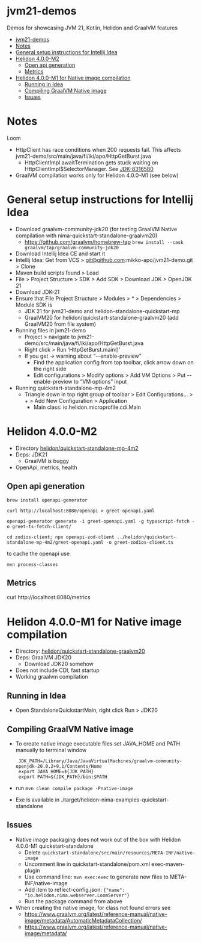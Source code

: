 # jvm21-demos
Demos for showcasing JVM 21, Kotlin, Helidon and GraalVM features

<!-- TOC -->
* [jvm21-demos](#jvm21-demos)
* [Notes](#notes)
* [General setup instructions for Intellij Idea](#general-setup-instructions-for-intellij-idea)
* [Helidon 4.0.0-M2](#helidon-400-m2)
  * [Open api generation](#open-api-generation)
  * [Metrics](#metrics)
* [Helidon 4.0.0-M1 for Native image compilation](#helidon-400-m1-for-native-image-compilation)
  * [Running in Idea](#running-in-idea)
  * [Compiling GraalVM Native image](#compiling-graalvm-native-image)
  * [Issues](#issues)
<!-- TOC -->

# Notes
Loom
* HttpClient has race conditions when 200 requests fail. This affects jvm21-demo/src/main/java/fi/iki/apo/HttpGetBurst.java
  * HttpClientImpl.awaitTermination gets stuck waiting on HttpClientImpl$SelectorManager. See  [JDK-8316580](https://bugs.java.com/bugdatabase/view_bug?bug_id=JDK-8316580)
* GraalVM compilation works only for Helidon 4.0.0-M1 (see below)

# General setup instructions for Intellij Idea

* Download graalvm-community-jdk20 (for testing GraalVM Native compilation with nima-quickstart-standalone-graalvm20)
  * https://github.com/graalvm/homebrew-tap `brew install --cask graalvm/tap/graalvm-community-jdk20`
* Download Intellij Idea CE and start it
* Intellij Idea: Get from VCS > git@github.com:mikko-apo/jvm21-demo.git > Clone
* Maven build scripts found > Load
* File > Project Structure > SDK > Add SDK > Download JDK > OpenJDK 21
* Download JDK-21
* Ensure that File Project Structure > Modules > * > Dependencies > Module SDK is 
  * JDK 21 for jvm21-demo and helidon-standalone-quickstart-mp
  * GraalVM20 for helidon/quickstart-standalone-graalvm20 (add GraalVM20 from file system)
* Running files in jvm21-demo
  * Project > navigate to jvm21-demo/src/main/java/fi/iki/apo/HttpGetBurst.java
  * Right click > Run ‘HttpGetBurst.main()’
  * If you get -> warning about “--enable-preview”
     * Find the application config from top toolbar, click arrow down on the right side
     * Edit configurations > Modify options > Add VM Options > Put --enable-preview to “VM options” input
* Running quickstart-standalone-mp-4m2
  * Triangle down in top right group of toolbar > Edit Configurations... > + > Add New Configuration > Application
    * Main class: io.helidon.microprofile.cdi.Main

# Helidon 4.0.0-M2

* Directory [helidon/quickstart-standalone-mp-4m2](helidon%2Fquickstart-standalone-mp-4m2)
* Deps: JDK21
  *  GraalVM is buggy
* OpenApi, metrics, health

## Open api generation

```
brew install openapi-generator

curl http://localhost:8080/openapi > greet-openapi.yaml

openapi-generator generate -i greet-openapi.yaml -g typescript-fetch -o greet-ts-fetch-client/

cd zodios-client; npx openapi-zod-client ../helidon/quickstart-standalone-mp-4m2/greet-openapi.yaml -o greet-zodios-client.ts
```

to cache the openapi use

```
mvn process-classes
```

## Metrics

curl http://localhost:8080/metrics


# Helidon 4.0.0-M1 for Native image compilation

* Directory: [helidon/quickstart-standalone-graalvm20](helidon%2Fquickstart-standalone-graalvm20) 
* Deps: GraalVM JDK20
    * Download JDK20 somehow
* Does not include CDI, fast startup
* Working graalvm compilation

## Running in Idea

* Open StandaloneQuickstartMain, right click Run >  JDK20

## Compiling GraalVM Native image

* To create native image executable files set JAVA_HOME and PATH manually to terminal window

       JDK_PATH=/Library/Java/JavaVirtualMachines/graalvm-community-openjdk-20.0.2+9.1/Contents/Home
       export JAVA_HOME=${JDK_PATH}
       export PATH=${JDK_PATH}/bin:$PATH
* run `mvn clean compile package -Pnative-image`
* Exe is available in ./target/helidon-nima-examples-quickstart-standalone

## Issues
* Native image packaging does not work out of the box with Helidon 4.0.0-M1 quickstart-standalone
  * Delete `quickstart-standalone/src/main/resources/META-INF/native-image`
  * Uncomment line in quickstart-standalone/pom.xml exec-maven-plugin
  * Use command line: `mvn exec:exec` to generate new files to META-INF/native-image
  * Add item to reflect-config.json: `{"name": "io.helidon.nima.webserver.LoomServer"}`
  * Run the package command from above
* When creating the native image, for class not found errors see
  * https://www.graalvm.org/latest/reference-manual/native-image/metadata/AutomaticMetadataCollection/
  * https://www.graalvm.org/latest/reference-manual/native-image/metadata/
